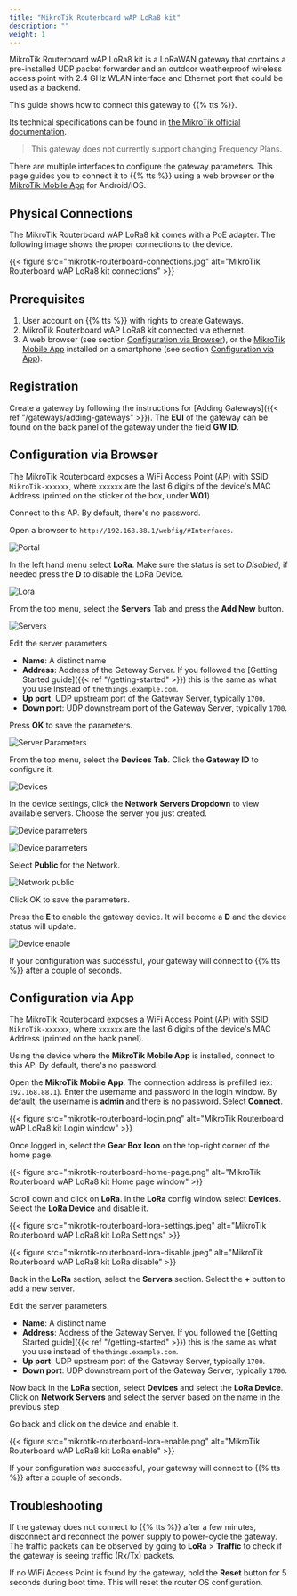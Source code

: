 ```yaml
---
title: "MikroTik Routerboard wAP LoRa8 kit"
description: ""
weight: 1
---
```


MikroTik Routerboard wAP LoRa8 kit is a LoRaWAN gateway that contains a pre-installed UDP packet forwarder and an outdoor weatherproof wireless access point with 2.4 GHz WLAN interface and Ethernet port that could be used as a backend. 

This guide shows how to connect this gateway to {{% tts %}}.

<!--more-->

Its technical specifications can be found in [the MikroTik official documentation](https://mikrotik.com/product/wap_lora8_kit). 

> This gateway does not currently support changing Frequency Plans.

There are multiple interfaces to configure the gateway parameters. This page guides you to connect it to {{% tts %}} using a web browser or the [MikroTik Mobile App](https://mikrotik.com/mobile_app) for Android/iOS.

## Physical Connections

The MikroTik Routerboard wAP LoRa8 kit comes with a PoE adapter. The following image shows the proper connections to the device.

{{< figure src="mikrotik-routerboard-connections.jpg" alt="MikroTik Routerboard wAP LoRa8 kit connections" >}}

## Prerequisites

1. User account on {{% tts %}} with rights to create Gateways.
2. MikroTik Routerboard wAP LoRa8 kit connected via ethernet.
3. A web browser (see section [Configuration via Browser](#configuration-via-browser)), or the [MikroTik Mobile App](https://mikrotik.com/mobile_app) installed on a smartphone (see section [Configuration via App](#configuration-via-app)).

## Registration

Create a gateway by following the instructions for [Adding Gateways]({{< ref "/gateways/adding-gateways" >}}). The **EUI** of the gateway can be found on the back panel of the gateway under the field **GW ID**.

## Configuration via Browser

The MikroTik Routerboard exposes a WiFi Access Point (AP) with SSID `MikroTik-xxxxxx`, where `xxxxxx` are the last 6 digits of the device's MAC Address (printed on the sticker of the box, under **W01**).

Connect to this AP. By default, there's no password.

Open a browser to `http://192.168.88.1/webfig/#Interfaces`.

![Portal](portal.png)

In the left hand menu select **LoRa**. Make sure the status is set to *Disabled*, if needed press the **D** to disable the LoRa Device.

![Lora](portal-lora.png)

From the top menu, select the **Servers** Tab and press the **Add New** button.

![Servers](servers.png)

Edit the server parameters.

- **Name**: A distinct name 
- **Address**: Address of the Gateway Server. If you followed the [Getting Started guide]({{< ref "/getting-started" >}}) this is the same as what you use instead of `thethings.example.com`.
- **Up port**: UDP upstream port of the Gateway Server, typically `1700`.
- **Down port**: UDP downstream port of the Gateway Server, typically `1700`.

Press **OK** to save the parameters.

![Server Parameters](parameters.png)

From the top menu, select the **Devices Tab**. Click the **Gateway ID** to configure it.

![Devices](portal-lora-disable.png)

In the device settings, click the **Network Servers Dropdown** to view available servers. Choose the server you just created.

![Device parameters](device-parameters.png)

![Device parameters](device-parameters-selected.png)

Select **Public** for the Network.

![Network public](public.png)


Click OK to save the parameters.

Press the **E** to enable the gateway device. It will become a **D** and the device status will update.

![Device enable](portal-lora-enable.png)

If your configuration was successful, your gateway will connect to {{% tts %}} after a couple of seconds.

## Configuration via App

The MikroTik Routerboard exposes a WiFi Access Point (AP) with SSID `MikroTik-xxxxxx`, where `xxxxxx` are the last 6 digits of the device's MAC Address (printed on the back panel).

Using the device where the **MikroTik Mobile App** is installed, connect to this AP. By default, there's no password.

Open the **MikroTik Mobile App**. The connection address is prefilled (ex: `192.168.88.1`). Enter the username and password in the login window. By default, the username is **admin** and there is no password. Select **Connect**.

{{< figure src="mikrotik-routerboard-login.png" alt="MikroTik Routerboard wAP LoRa8 kit Login window" >}}

Once logged in, select the **Gear Box Icon** on the top-right corner of the home page.

{{< figure src="mikrotik-routerboard-home-page.png" alt="MikroTik Routerboard wAP LoRa8 kit Home page window" >}}

Scroll down and click on **LoRa**. In the **LoRa** config window select **Devices**. Select the **LoRa Device** and disable it.

{{< figure src="mikrotik-routerboard-lora-settings.jpeg" alt="MikroTik Routerboard wAP LoRa8 kit LoRa Settings" >}}

{{< figure src="mikrotik-routerboard-lora-disable.jpeg" alt="MikroTik Routerboard wAP LoRa8 kit LoRa disable" >}}

Back in the **LoRa** section, select the **Servers** section. Select the **+** button to add a new server. 

Edit the server parameters.

- **Name**: A distinct name 
- **Address**: Address of the Gateway Server. If you followed the [Getting Started guide]({{< ref "/getting-started" >}}) this is the same as what you use instead of `thethings.example.com`.
- **Up port**: UDP upstream port of the Gateway Server, typically `1700`.
- **Down port**: UDP downstream port of the Gateway Server, typically `1700`.

Now back in the **LoRa** section, select **Devices** and select the **LoRa Device**. Click on **Network Servers** and select the server based on the name in the previous step. 

Go back and click on the device and enable it.

{{< figure src="mikrotik-routerboard-lora-enable.png" alt="MikroTik Routerboard wAP LoRa8 kit LoRa enable" >}}

If your configuration was successful, your gateway will connect to {{% tts %}} after a couple of seconds.

## Troubleshooting

If the gateway does not connect to {{% tts %}} after a few minutes, disconnect and reconnect the power supply to power-cycle the gateway. The traffic packets can be observed by going to **LoRa** > **Traffic** to check if the gateway is seeing traffic (Rx/Tx) packets.

If no WiFi Access Point is found by the gateway, hold the **Reset** button for 5 seconds during boot time. This will reset the router OS configuration.
